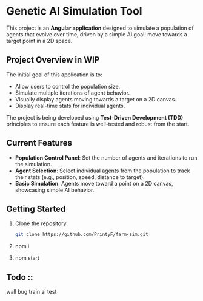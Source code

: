 # Genetic AI Simulation Tool

This project is an **Angular application** designed to simulate a population of agents that evolve over time, driven by a simple AI goal: move towards a target point in a 2D space.

## Project Overview in WIP
The initial goal of this application is to:
- Allow users to control the population size.
- Simulate multiple iterations of agent behavior.
- Visually display agents moving towards a target on a 2D canvas.
- Display real-time stats for individual agents.

The project is being developed using **Test-Driven Development (TDD)** principles to ensure each feature is well-tested and robust from the start.

## Current Features
- **Population Control Panel**: Set the number of agents and iterations to run the simulation.
- **Agent Selection**: Select individual agents from the population to track their stats (e.g., position, speed, distance to target).
- **Basic Simulation**: Agents move toward a point on a 2D canvas, showcasing simple AI behavior.


## Getting Started
1. Clone the repository:
   ```bash
   git clone https://github.com/PrintyF/farm-sim.git

2. npm i

3. npm start

## Todo ::

wall bug
train ai
test